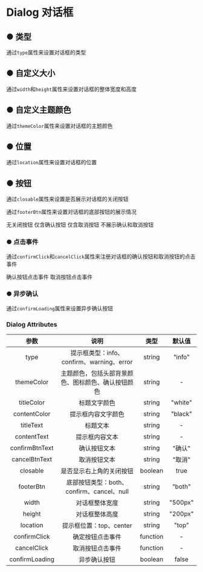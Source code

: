 <script lang="ts" setup>
    import { ref } from 'vue'
    // 是否展示对话框组件
    let isShow: any = ref([false, false, false, false]);
    // 点击按钮显示对应对话框
    let clickToShow = (i:number) => {
        isShow.value.forEach((item:boolean, index:number) => isShow.value[index] = false);
        isShow.value[i] = true;
    }
       // 自定义确认按钮点击事件
    let confirmClick = () => {
        window.alert("点击了确认按钮");
    }
    // 自定义取消按钮点击事件
    let cancelClick = () => {
        window.alert("点击了取消按钮");
    }
</script>
# Dialog 对话框

## ● 类型
<p>通过<code>type</code>属性来设置对话框的类型</P>
<div class="borderBox">

</div>

## ● 自定义大小
<p>通过<code>width</code>和<code>height</code>属性来设置对话框的整体宽度和高度</P>
<div class="borderBox">

</div>

## ● 自定义主题颜色
<p>通过<code>themeColor</code>属性来设置对话框的主题颜色</P>
<div class="borderBox">

</div>

## ● 位置
<p>通过<code>location</code>属性来设置对话框的位置</P>
<div class="borderBox">

</div>

## ● 按钮
<p>通过<code>closable</code>属性来设置是否展示对话框的关闭按钮</P>
<p>通过<code>footerBtn</code>属性来设置对话框的底部按钮的展示情况</P>
<div class="borderBox">
     <div>
            <k-button :onclick = "() => {clickToShow(0)}">无关闭按钮</k-button>
            <k-button :onclick = "() => {clickToShow(1)}">仅含确认按钮</k-button>
            <k-button :onclick = "() => {clickToShow(2)}">仅含取消按钮</k-button>
            <k-button :onclick = "() => {clickToShow(3)}">不展示确认和取消按钮</k-button>
        <k-dialog v-if = "isShow[0]"
            titleText = "对话框标题"
            contentText = "提示内容提示内容提示内容提示内容提示内容提示内容提示内容提示内容提示内容提示内容提示内容提示内容提示内容"
            :closable = false
        ></k-dialog>
        <k-dialog v-if = "isShow[1]"
            titleText = "对话框标题"
            contentText = "提示内容提示内容提示内容提示内容提示内容提示内容提示内容提示内容提示内容提示内容提示内容提示内容提示内容"
            footerBtn="confirm"
        ></k-dialog>
        <k-dialog v-if = "isShow[2]"
            titleText = "对话框标题"
            contentText = "提示内容提示内容提示内容提示内容提示内容提示内容提示内容提示内容提示内容提示内容提示内容提示内容提示内容"
            footerBtn="cancel"
        ></k-dialog>
        <k-dialog v-if = "isShow[3]"
            titleText = "对话框标题"
            contentText = "提示内容提示内容提示内容提示内容提示内容提示内容提示内容提示内容提示内容提示内容提示内容提示内容提示内容"
            footerBtn="null"
        ></k-dialog> 
    </div>
</div>

### ● 点击事件
<p>通过<code>confirmClick</code>和<code>cancelClick</code>属性来注册对话框的确认按钮和取消按钮的点击事件</P>
<div class="borderBox">
    <div>
            <k-button :onclick = "() => {clickToShow(0)}">确认按钮点击事件</k-button>
            <k-button :onclick = "() => {clickToShow(1)}">取消按钮点击事件</k-button>       
        <k-dialog v-if = "isShow[0]"
            titleText = "对话框标题"
            contentText = "提示内容提示内容提示内容提示内容提示内容提示内容提示内容提示内容提示内容提示内容提示内容提示内容提示内容"
            :confirmClick="confirmClick"
        ></k-dialog>
        <k-dialog v-if = "isShow[1]"
            titleText = "对话框标题"
            contentText = "提示内容提示内容提示内容提示内容提示内容提示内容提示内容提示内容提示内容提示内容提示内容提示内容提示内容"
            :cancelClick="cancelClick"
        ></k-dialog>
    </div>
</div>

### ● 异步确认
<p>通过<code>confirmLoading</code>属性来设置异步确认按钮</P>
<div class="borderBox">

</div>

### Dialog Attributes
|      参数      |                        说明                        |   类型   | 默认值  |
| :----------------: | :------------------------------------------------: | :------: | :-----: |
|      type      |     提示框类型：info、confirm、warning、error      |  string  | "info"  |
|   themeColor   | 主题颜色，包括头部背景颜色、图标颜色、确认按钮颜色 |  string  |    -    |
|   titleColor   |                    标题文字颜色                    |  string  | "white" |
|  contentColor  |                 提示框内容文字颜色                 |  string  | "black" |
|   titleText    |                      标题文本                      |  string  |    -    |
|  contentText   |                   提示框内容文本                   |  string  |    -    |
| confirmBtnText |                    确认按钮文本                    |  string  | "确认"  |
| cancelBtnText  |                    取消按钮文本                    |  string  | "取消"  |
|    closable    |              是否显示右上角的关闭按钮              | boolean  |  true   |
|   footerBtn    |     底部按钮类型：both、confirm、cancel、null      |  string  | "both"  |
|     width      |                   对话框整体宽度                   |  string  | "500px" |
|     height     |                   对话框整体高度                   |  string  | "200px" |
|    location    |              提示框位置：top、center               |  string  |  "top"  |
|  confirmClick  |                  确定按钮点击事件                  | function |    -    |
|  cancelClick   |                  取消按钮点击事件                  | function |    -    |
| confirmLoading |                    异步确认按钮                    | boolean  |  false  |